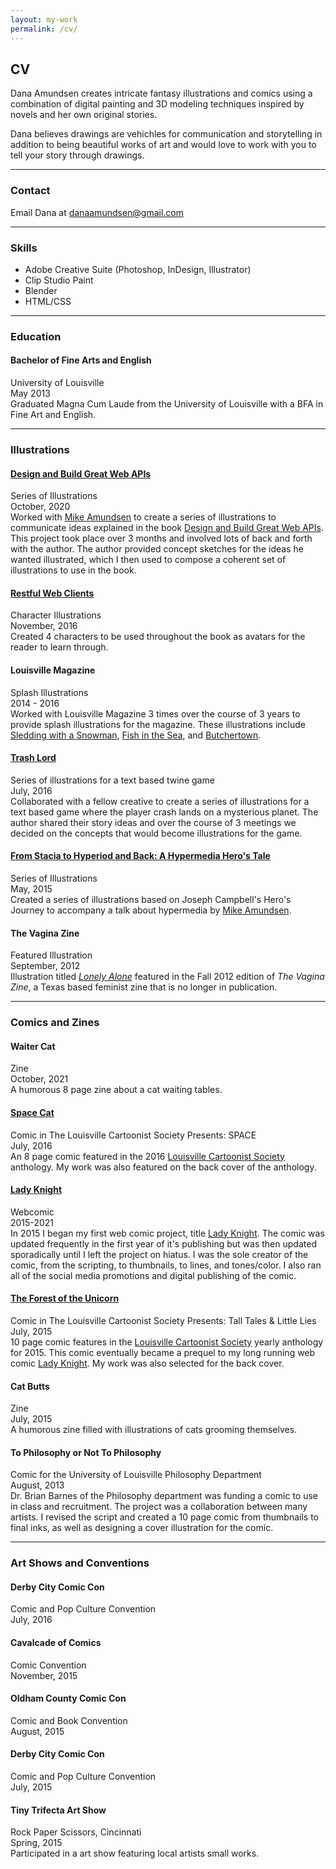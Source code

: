 ```yaml
---
layout: my-work
permalink: /cv/
---
```


## CV

Dana Amundsen creates intricate fantasy illustrations and comics using a combination of digital painting and 3D modeling techniques inspired by novels and her own original stories. 

Dana believes drawings are vehichles for communication and storytelling in addition to being beautiful works of art and would love to work with you to tell your story through drawings.

<hr>

### Contact

Email Dana at [danaamundsen@gmail.com](mailto:danaamundsen@gmail.com)  

<hr>

### Skills
- Adobe Creative Suite (Photoshop, InDesign, Illustrator)
- Clip Studio Paint
- Blender
- HTML/CSS

<hr>

### Education

#### Bachelor of Fine Arts and English

University of Louisville  
May 2013  
Graduated Magna Cum Laude from the University of Louisville with a BFA in Fine Art and English.

<hr>

### Illustrations

#### [Design and Build Great Web APIs](/portfolio/web-apis/)

Series of Illustrations   
October, 2020  
Worked with [Mike Amundsen](http://www.amundsen.com) to create a series of illustrations to communicate ideas explained in the book [Design and Build Great Web APIs](http://www.greatwebapis.com/). This project took place over 3 months and involved lots of back and forth with the author. The author provided concept sketches for the ideas he wanted illustrated, which I then used to compose a coherent set of illustrations to use in the book.

#### [Restful Web Clients](/portfolio/restful/)

Character Illustrations  
November, 2016  
Created 4 characters to be used throughout the book as avatars for the reader to learn through.

#### Louisville Magazine

Splash Illustrations  
2014 - 2016  
Worked with Louisville Magazine 3 times over the course of 3 years to provide splash illustrations for the magazine. These illustrations include [Sledding with a Snowman](/portfolio/sledding/), [Fish in the Sea](/portfolio/fish-in-the-sea/), and [Butchertown](/portfolio/butchertown/).

#### [Trash Lord](https://philome.la/isjald/the-trash-lord/index.html)

Series of illustrations for a text based twine game  
July, 2016  
Collaborated with a fellow creative to create a series of illustrations for a text based game where the player crash lands on a mysterious planet. The author shared their story ideas and over the course of 3 meetings we decided on the concepts that would become illustrations for the game.

#### [From Stacia to Hyperiod and Back: A Hypermedia Hero's Tale](http://mamund.com/talks/2015-05-barcelona/index.html)

Series of Illustrations  
May, 2015  
Created a series of illustrations based on Joseph Campbell's Hero's Journey to accompany a talk about hypermedia by [Mike Amundsen](http://www.amundsen.com).

#### The Vagina Zine

Featured Illustration  
September, 2012  
Illustration titled [*Lonely Alone*](/portfolio/lonely-alone/) featured in the Fall 2012 edition of *The Vagina Zine*, a Texas based feminist zine that is no longer in publication.

<hr>

### Comics and Zines

#### Waiter Cat

Zine  
October, 2021  
A humorous 8 page zine about a cat waiting tables.

#### [Space Cat](/portfolio/space-cat/)

Comic in The Louisville Cartoonist Society Presents: SPACE  
July, 2016  
An 8 page comic featured in the 2016 [Louisville Cartoonist Society](http://www.louisvillecartoonistsociety.com/) anthology. My work was also featured on the back cover of the anthology.

#### [Lady Knight](/portfolio/lady-knight/)

Webcomic  
2015-2021  
In 2015 I began my first web comic project, title [Lady Knight](http://ladyknightcomic.tumblr.com). The comic was updated frequently in the first year of it's publishing but was then updated sporadically until I left the project on hiatus. I was the sole creator of the comic, from the scripting, to thumbnails, to lines, and tones/color. I also ran all of the social media promotions and digital publishing of the comic.

#### [The Forest of the Unicorn](/portfolio/forest-of-the-unicorn)

Comic in The Louisville Cartoonist Society Presents: Tall Tales & Little Lies  
July, 2015  
10 page comic features in the [Louisville Cartoonist Society](http://www.louisvillecartoonistsociety.com/) yearly anthology for 2015. This comic eventually became a prequel to my long running web comic [Lady Knight](http://ladyknightcomic.tumblr.com). My work was also selected for the back cover.

#### Cat Butts

Zine  
July, 2015  
A humorous zine filled with illustrations of cats grooming themselves.

#### To Philosophy or Not To Philosophy

Comic for the University of Louisville Philosophy Department  
August, 2013  
Dr. Brian Barnes of the Philosophy department was funding a comic to use in class and recruitment. The project was a collaboration between many artists. I revised the script and created a 10 page comic from thumbnails to final inks, as well as designing a cover illustration for the comic.

<hr>

### Art Shows and Conventions

#### Derby City Comic Con

Comic and Pop Culture Convention  
July, 2016

#### Cavalcade of Comics

Comic Convention  
November, 2015

#### Oldham County Comic Con

Comic and Book Convention  
August, 2015

#### Derby City Comic Con

Comic and Pop Culture Convention  
July, 2015

#### Tiny Trifecta Art Show

Rock Paper Scissors, Cincinnati  
Spring, 2015  
Participated in a art show featuring local artists small works.
